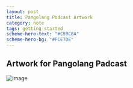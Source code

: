 ```yaml
---
layout: post
title: Pangolang Podcast Artwork
category: note
tags: getting-started
scheme-hero-text: "#C89C8A"
scheme-hero-bg: "#FCE7DE"
---
```

## Artwork for Pangolang Padcast
![image](assets/img/Pangolang-podcast.png)